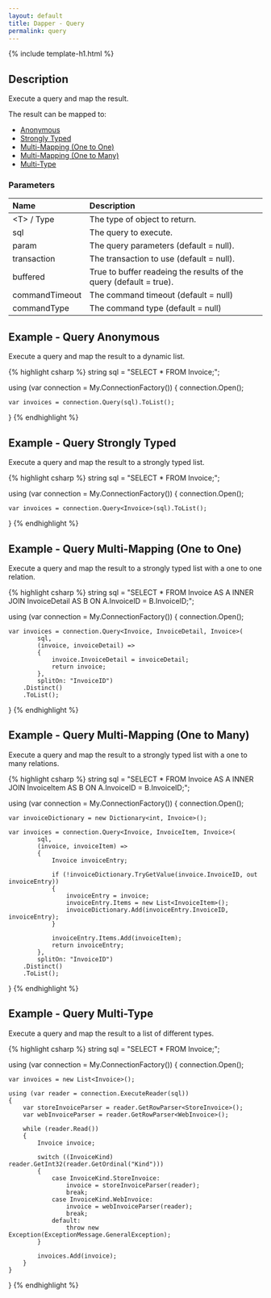```yaml
---
layout: default
title: Dapper - Query 
permalink: query
---
```


{% include template-h1.html %}

## Description
Execute a query and map the result.

The result can be mapped to:

- [Anonymous](#example---query-anonymous)
- [Strongly Typed](#example---query-strongly-typed)
- [Multi-Mapping (One to One)](#example---query-multi-mapping-one-to-one)
- [Multi-Mapping (One to Many)](#example---query-multi-mapping-one-to-many)
- [Multi-Type](#example---query-multi-type)

### Parameters

| Name | Description |
| :--- | :---------- |
| &lt;T&gt; / Type | The type of object to return. |
| sql         | The query to execute. |
| param       | The query parameters (default = null). |
| transaction | The transaction to use (default = null). |
| buffered    | True to buffer readeing the results of the query (default = true). |
| commandTimeout | The command timeout (default = null) |
| commandType    | The command type (default = null) |

## Example - Query Anonymous
Execute a query and map the result to a dynamic list.

{% highlight csharp %}
string sql = "SELECT * FROM Invoice;";

using (var connection = My.ConnectionFactory())
{
    connection.Open();

    var invoices = connection.Query(sql).ToList();
}
{% endhighlight %}

## Example - Query Strongly Typed
Execute a query and map the result to a strongly typed list.

{% highlight csharp %}
string sql = "SELECT * FROM Invoice;";

using (var connection = My.ConnectionFactory())
{
    connection.Open();

    var invoices = connection.Query<Invoice>(sql).ToList();
}
{% endhighlight %}

## Example - Query Multi-Mapping (One to One)
Execute a query and map the result to a strongly typed list with a one to one relation.

{% highlight csharp %}
string sql = "SELECT * FROM Invoice AS A INNER JOIN InvoiceDetail AS B ON A.InvoiceID = B.InvoiceID;";

using (var connection = My.ConnectionFactory())
{
    connection.Open();

    var invoices = connection.Query<Invoice, InvoiceDetail, Invoice>(
            sql,
            (invoice, invoiceDetail) =>
            {
                invoice.InvoiceDetail = invoiceDetail;
                return invoice;
            },
            splitOn: "InvoiceID")
        .Distinct()
        .ToList();
}
{% endhighlight %}

## Example - Query Multi-Mapping (One to Many)
Execute a query and map the result to a strongly typed list with a one to many relations.

{% highlight csharp %}
string sql = "SELECT * FROM Invoice AS A INNER JOIN InvoiceItem AS B ON A.InvoiceID = B.InvoiceID;";

using (var connection = My.ConnectionFactory())
{
    connection.Open();

    var invoiceDictionary = new Dictionary<int, Invoice>();

    var invoices = connection.Query<Invoice, InvoiceItem, Invoice>(
            sql,
            (invoice, invoiceItem) =>
            {
                Invoice invoiceEntry;
                
                if (!invoiceDictionary.TryGetValue(invoice.InvoiceID, out invoiceEntry))
                {
                    invoiceEntry = invoice;
                    invoiceEntry.Items = new List<InvoiceItem>();
                    invoiceDictionary.Add(invoiceEntry.InvoiceID, invoiceEntry);
                }

                invoiceEntry.Items.Add(invoiceItem);
                return invoiceEntry;
            },
            splitOn: "InvoiceID")
        .Distinct()
        .ToList();
}
{% endhighlight %}

## Example - Query Multi-Type
Execute a query and map the result to a list of different types.

{% highlight csharp %}
string sql = "SELECT * FROM Invoice;";

using (var connection = My.ConnectionFactory())
{
    connection.Open();

    var invoices = new List<Invoice>();

    using (var reader = connection.ExecuteReader(sql))
    {
        var storeInvoiceParser = reader.GetRowParser<StoreInvoice>();
        var webInvoiceParser = reader.GetRowParser<WebInvoice>();

        while (reader.Read())
        {
            Invoice invoice;

            switch ((InvoiceKind) reader.GetInt32(reader.GetOrdinal("Kind")))
            {
                case InvoiceKind.StoreInvoice:
                    invoice = storeInvoiceParser(reader);
                    break;
                case InvoiceKind.WebInvoice:
                    invoice = webInvoiceParser(reader);
                    break;
                default:
                    throw new Exception(ExceptionMessage.GeneralException);
            }

            invoices.Add(invoice);
        }
    }
}
{% endhighlight %}
